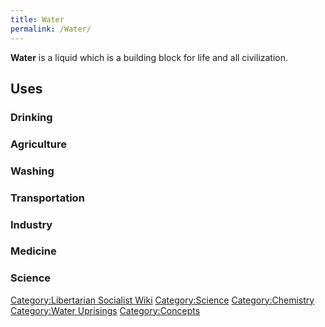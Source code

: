 ```yaml
---
title: Water
permalink: /Water/
---
```


**Water** is a liquid which is a building block for life and all
civilization.

## Uses

### Drinking

### Agriculture

### Washing

### Transportation

### Industry

### Medicine

### Science

[Category:Libertarian Socialist
Wiki](Category:Libertarian_Socialist_Wiki.md "wikilink")
[Category:Science](Category:Science.md "wikilink")
[Category:Chemistry](Category:Chemistry.md "wikilink") [Category:Water
Uprisings](Category:Water_Uprisings.md "wikilink")
[Category:Concepts](Category:Concepts.md "wikilink")